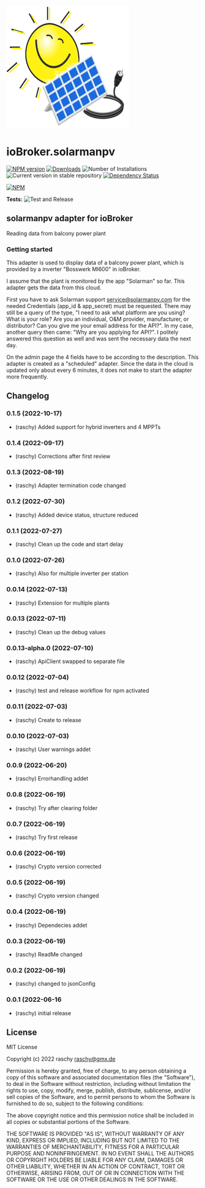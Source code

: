 ![Logo](admin/solarmanpv.png)
# ioBroker.solarmanpv

[![NPM version](https://img.shields.io/npm/v/iobroker.solarmanpv.svg)](https://www.npmjs.com/package/iobroker.solarmanpv)
[![Downloads](https://img.shields.io/npm/dm/iobroker.solarmanpv.svg)](https://www.npmjs.com/package/iobroker.solarmanpv)
![Number of Installations](https://iobroker.live/badges/solarmanpv-installed.svg)
![Current version in stable repository](https://iobroker.live/badges/solarmanpv-stable.svg)
[![Dependency Status](https://img.shields.io/david/raschy/iobroker.solarmanpv.svg)](https://david-dm.org/raschy/iobroker.solarmanpv)

[![NPM](https://nodei.co/npm/iobroker.solarmanpv.png?downloads=true)](https://nodei.co/npm/iobroker.solarmanpv/)

**Tests:** ![Test and Release](https://github.com/raschy/ioBroker.solarmanpv/workflows/Test%20and%20Release/badge.svg)

## solarmanpv adapter for ioBroker

Reading data from balcony power plant


### Getting started

This adapter is used to display data of a balcony power plant, which 
is provided by a inverter "Bosswerk MI600" in ioBroker.

I assume that the plant is monitored by the app "Solarman" so far. 
This adapter gets the data from this cloud.

First you have to ask Solarman support <service@solarmanpv.com> for 
the needed Credentials (app_id & app_secret) must be requested.
There may still be a query of the type, "I need to ask what platform 
are you using? What is your role? Are you an individual, O&M provider, 
manufacturer, or distributor? Can you give me your email address for 
the API?". In my case, another query then came: "Why are you applying 
for API?". I politely answered this question as well and was sent the 
necessary data the next day.

On the admin page the 4 fields  have to be according to the description. 
This adapter is created as a "scheduled" adapter. 
Since the data in the cloud is updated only about every 6 minutes, 
it does not make to start the adapter more frequently.


## Changelog
<!--
	Placeholder for the next version (at the beginning of the line):
	### **WORK IN PROGRESS**
-->
### 0.1.5 (2022-10-17)
* (raschy) Added support for hybrid inverters and 4 MPPTs

### 0.1.4 (2022-09-17)
* (raschy) Corrections after first review

### 0.1.3 (2022-08-19)
* (raschy) Adapter termination code changed

### 0.1.2 (2022-07-30)
* (raschy) Added device status, structure reduced

### 0.1.1 (2022-07-27)
* (raschy) Clean up the code and start delay

### 0.1.0 (2022-07-26)
* (raschy) Also for multiple inverter per station

### 0.0.14 (2022-07-13)
* (raschy) Extension for multiple plants

### 0.0.13 (2022-07-11)
* (raschy) Clean up the debug values

### 0.0.13-alpha.0 (2022-07-10)
* (raschy) ApiClient swapped to separate file

### 0.0.12 (2022-07-04)
* (raschy) test and release workflow for npm activated

### 0.0.11 (2022-07-03)
* (raschy) Create to release

### 0.0.10 (2022-07-03)
* (raschy) User warnings addet

### 0.0.9 (2022-06-20)
* (raschy) Errorhandling addet

### 0.0.8 (2022-06-19)
* (raschy) Try after clearing folder

### 0.0.7 (2022-06-19)
* (raschy) Try first release

### 0.0.6 (2022-06-19)
* (raschy) Crypto version corrected

### 0.0.5 (2022-06-19)
* (raschy) Crypto version changed

### 0.0.4 (2022-06-19)

* (raschy) Dependecies addet

### 0.0.3 (2022-06-19)

* (raschy) ReadMe changed

### 0.0.2 (2022-06-19)

* (raschy) changed to jsonConfig

### 0.0.1 (2022-06-16

* (raschy) initial release

## License
MIT License

Copyright (c) 2022 raschy <raschy@gmx.de>

Permission is hereby granted, free of charge, to any person obtaining a copy
of this software and associated documentation files (the "Software"), to deal
in the Software without restriction, including without limitation the rights
to use, copy, modify, merge, publish, distribute, sublicense, and/or sell
copies of the Software, and to permit persons to whom the Software is
furnished to do so, subject to the following conditions:

The above copyright notice and this permission notice shall be included in all
copies or substantial portions of the Software.

THE SOFTWARE IS PROVIDED "AS IS", WITHOUT WARRANTY OF ANY KIND, EXPRESS OR
IMPLIED, INCLUDING BUT NOT LIMITED TO THE WARRANTIES OF MERCHANTABILITY,
FITNESS FOR A PARTICULAR PURPOSE AND NONINFRINGEMENT. IN NO EVENT SHALL THE
AUTHORS OR COPYRIGHT HOLDERS BE LIABLE FOR ANY CLAIM, DAMAGES OR OTHER
LIABILITY, WHETHER IN AN ACTION OF CONTRACT, TORT OR OTHERWISE, ARISING FROM,
OUT OF OR IN CONNECTION WITH THE SOFTWARE OR THE USE OR OTHER DEALINGS IN THE
SOFTWARE.